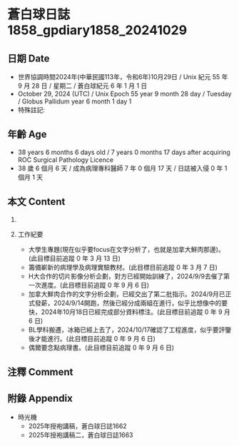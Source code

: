 [_metadata_:encoding]: - "utf-8"
[_metadata_:language]: - "zh-Hant-TW"
[_metadata_:fileformat]: - "markdown"
[_metadata_:MIME_type]: - "text/plain"
[_metadata_:markdown_version]: - "commonmark version 0.30"
[_metadata_:markdown_spec]: - "https://spec.commonmark.org/0.30/"

# 蒼白球日誌1858_gpdiary1858_20241029 #

## 日期 Date ##

* 世界協調時間2024年(中華民國113年，令和6年)10月29日 / Unix 紀元 55 年 9 月 28 日 / 星期二 / 蒼白球紀元 6 年 1 月 1 日
* October 29, 2024 (UTC) / Unix Epoch 55 year 9 month 28 day / Tuesday / Globus Pallidum year 6 month 1 day 1
* 特殊註記:

## 年齡 Age ##

* 38 years 6 months 6 days old / 7 years 0 months 17 days after acquiring ROC Surgical Pathology Licence
* 38 歲 6 個月 6 天 / 成為病理專科醫師 7 年 0 個月 17 天 / 日誌被入侵 0 年 1 個月 1 天

## 本文 Content ##

1. 

2. 工作紀要

    - 大學生專題(現在似乎要focus在文字分析了，也就是加拿大鮮肉那邊)。(此目標目前追蹤 0 年 3 月 13 日)
    - 籌備嶄新的病理學及病理實驗教材。(此目標目前追蹤 0 年 3 月 7 日)
    - H大合作的切片影像分析企劃，對方已經開始訓練了，2024/9/9去催了第一次進度。(此目標目前追蹤 0 年 9 月 6 日)
    - 加拿大鮮肉合作的文字分析企劃，已經交出了第二批指示。2024/9月已正式發薪，2024/9/14開跑，然後已經分成兩組在進行，似乎比想像中的要快，2024年10月18日已經完成部分資料標注。(此目標目前追蹤 0 年 9 月 6 日)
    - BL學科搬遷，冰箱已經上去了，2024/10/17確認了工程進度，似乎要評鑒後才能進行。(此目標目前追蹤 0 年 9 月 6 日)
    - 偶爾要念點病理書。(此目標目前追蹤 0 年 9 月 6 日)

## 注釋 Comment ##


## 附錄 Appendix ##

* 時光機
    - 2025年授袍講稿，蒼白球日誌1662
    - 2025年授袍講稿二，蒼白球日誌1663
